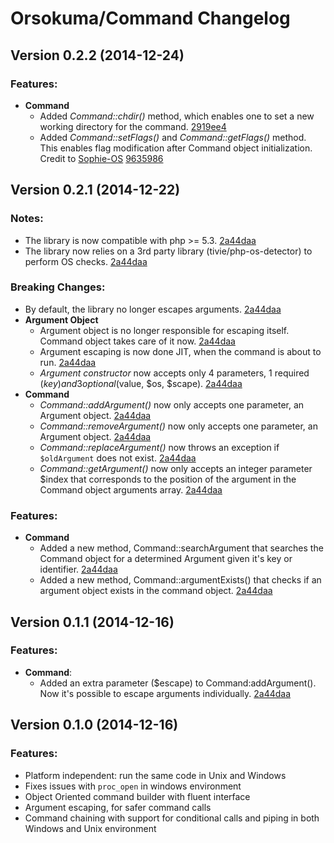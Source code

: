 Orsokuma/Command Changelog
=======================

## Version 0.2.2 (2014-12-24)

### Features:
  - **Command**
    - Added *Command::chdir()* method, which enables one to set a new working directory for the command. [2919ee4](https://github.com/orsokuma/command/commit/2919ee432dc00520d10f4ff095d843057b5f742a)
    - Added *Command::setFlags()* and *Command::getFlags()* method. This enables flag modification after Command object initialization. Credit to [Sophie-OS](https://github.com/Sophie-OS) [9635986](https://github.com/orsokuma/command/commit/9635986b79a64bb2abc12380bb8e0f21bb02bac0)


## Version 0.2.1 (2014-12-22)

### Notes:
  - The library is now compatible with php >= 5.3. [2a44daa](https://github.com/orsokuma/command/commit/2a44daa7028db165bb30a77efa5be6be7a3beddd)
  - The library now relies on a 3rd party library (tivie/php-os-detector) to perform OS checks. [2a44daa](https://github.com/orsokuma/command/commit/2a44daa7028db165bb30a77efa5be6be7a3beddd)
  
### Breaking Changes:
  - By default, the library no longer escapes arguments. [2a44daa](https://github.com/orsokuma/command/commit/2a44daa7028db165bb30a77efa5be6be7a3beddd)
  - **Argument Object**
    - Argument object is no longer responsible for escaping itself. Command object takes care of it now. [2a44daa](https://github.com/orsokuma/command/commit/2a44daa7028db165bb30a77efa5be6be7a3beddd)
    - Argument escaping is now done JIT, when the command is about to run. [2a44daa](https://github.com/orsokuma/command/commit/2a44daa7028db165bb30a77efa5be6be7a3beddd)
    - *Argument constructor* now accepts only 4 parameters, 1 required ($key) and 3 optional ($value, $os, $scape). [2a44daa](https://github.com/orsokuma/command/commit/2a44daa7028db165bb30a77efa5be6be7a3beddd)
  - **Command**
    - *Command::addArgument()* now only accepts one parameter, an Argument object. [2a44daa](https://github.com/orsokuma/command/commit/2a44daa7028db165bb30a77efa5be6be7a3beddd)
	- *Command::removeArgument()* now only accepts one parameter, an Argument object. [2a44daa](https://github.com/orsokuma/command/commit/2a44daa7028db165bb30a77efa5be6be7a3beddd)
	- *Command::replaceArgument()* now throws an exception if `$oldArgument` does not exist. [2a44daa](https://github.com/orsokuma/command/commit/2a44daa7028db165bb30a77efa5be6be7a3beddd)
	- *Command::getArgument()* now only accepts an integer parameter $index that corresponds to the position of the argument in the Command object arguments array. [2a44daa](https://github.com/orsokuma/command/commit/2a44daa7028db165bb30a77efa5be6be7a3beddd)

### Features:
  - **Command**
    - Added a new method, Command::searchArgument that searches the Command object for a determined Argument given it's key or identifier. [2a44daa](https://github.com/orsokuma/command/commit/2a44daa7028db165bb30a77efa5be6be7a3beddd)
    - Added a new method, Command::argumentExists() that checks if an argument object exists in the command object. [2a44daa](https://github.com/orsokuma/command/commit/2a44daa7028db165bb30a77efa5be6be7a3beddd)


## Version 0.1.1 (2014-12-16)

### Features:
  - **Command**:
    - Added an extra parameter ($escape) to Command:addArgument(). Now it's possible to escape arguments individually. [2a44daa](https://github.com/orsokuma/command/commit/2a44daa7028db165bb30a77efa5be6be7a3beddd)


## Version 0.1.0 (2014-12-16)

### Features:
  - Platform independent: run the same code in Unix and Windows
  - Fixes issues with `proc_open` in windows environment
  - Object Oriented command builder with fluent interface
  - Argument escaping, for safer command calls
  - Command chaining with support for conditional calls and piping in both Windows and Unix environment
